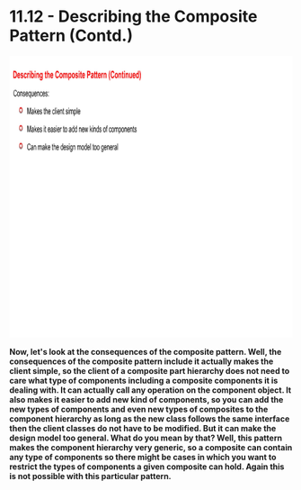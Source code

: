 # 11.12 - Describing the Composite Pattern (Contd.)

<img src="/images/11_12_01.jpg" width="800" height="500">

**Now, let's look at the consequences of the composite pattern. Well, the consequences of the composite pattern include it actually makes the client simple, so the client of a composite part hierarchy does not need to care what type of components including a composite components it is dealing with. It can actually call any operation on the component object. It also makes it easier to add new kind of components, so you can add the new types of components and even new types of composites to the component hierarchy as long as the new class follows the same interface then the client classes do not have to be modified. But it can make the design model too general. What do you mean by that? Well, this pattern makes the component hierarchy very generic, so a composite can contain any type of components so there might be cases in which you want to restrict the types of components a given composite can hold. Again this is not possible with this particular pattern.**